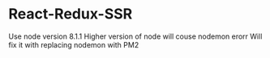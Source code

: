 # React-Redux-SSR

Use node version 8.1.1
Higher version of node will couse nodemon erorr
Will fix it with replacing nodemon with PM2